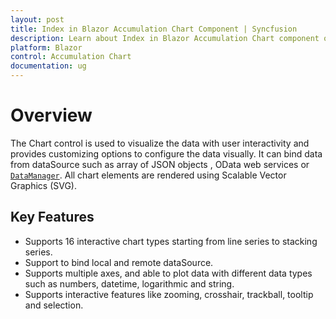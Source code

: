 ```yaml
---
layout: post
title: Index in Blazor Accumulation Chart Component | Syncfusion 
description: Learn about Index in Blazor Accumulation Chart component of Syncfusion, and more details.
platform: Blazor
control: Accumulation Chart
documentation: ug
---
```


# Overview

The Chart control is used to visualize the data with user interactivity and provides customizing options to configure the data visually.
It can bind data from  dataSource such as array of JSON objects , OData web services or
[`DataManager`](https://blazor.syncfusion.com/documentation/data/). All chart elements are
rendered using Scalable Vector Graphics (SVG).

## Key Features

* Supports 16 interactive chart types starting from line series to stacking series.
* Support to bind local and remote dataSource.
* Supports multiple axes, and able to plot data with different data types such as numbers, datetime, logarithmic and string.
* Supports interactive features like zooming, crosshair, trackball, tooltip and selection.